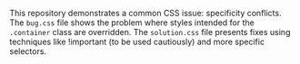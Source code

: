 This repository demonstrates a common CSS issue: specificity conflicts.  The `bug.css` file shows the problem where styles intended for the `.container` class are overridden.  The `solution.css` file presents fixes using techniques like !important (to be used cautiously) and more specific selectors.